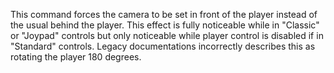 This command forces the camera to be set in front of the player instead of the usual behind the player. This effect is fully noticeable while in "Classic" or "Joypad" controls but only noticeable while player control is disabled if in "Standard" controls. Legacy documentations incorrectly describes this as rotating the player 180 degrees.

